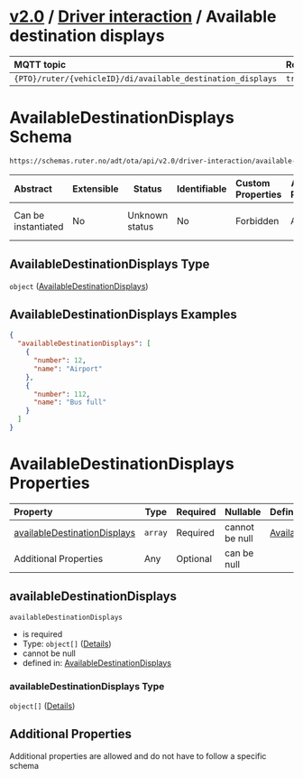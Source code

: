 # [v2.0](../../README.md) / [Driver interaction](README.md) / Available destination displays 
 
MQTT topic                                          | Retain   | QoS 
| :------------------------------------------------ | -------- | -------- |
```{PTO}/ruter/{vehicleID}/di/available_destination_displays```  | ```true``` | ```1```

# AvailableDestinationDisplays Schema

```txt
https://schemas.ruter.no/adt/ota/api/v2.0/driver-interaction/available-destination-displays.json
```




| Abstract            | Extensible | Status         | Identifiable | Custom Properties | Additional Properties | Access Restrictions | Defined In                                                                                                                        |
| :------------------ | ---------- | -------------- | ------------ | :---------------- | --------------------- | ------------------- | --------------------------------------------------------------------------------------------------------------------------------- |
| Can be instantiated | No         | Unknown status | No           | Forbidden         | Allowed               | none                | [available-destination-displays.json](../../schema/driver-interaction/available-destination-displays.json "open original schema") |

## AvailableDestinationDisplays Type

`object` ([AvailableDestinationDisplays](available-destination-displays.md))

## AvailableDestinationDisplays Examples

```json
{
  "availableDestinationDisplays": [
    {
      "number": 12,
      "name": "Airport"
    },
    {
      "number": 112,
      "name": "Bus full"
    }
  ]
}
```

# AvailableDestinationDisplays Properties

| Property                                                      | Type    | Required | Nullable       | Defined by                                                                                                                                                                                      |
| :------------------------------------------------------------ | ------- | -------- | -------------- | :---------------------------------------------------------------------------------------------------------------------------------------------------------------------------------------------- |
| [availableDestinationDisplays](#availabledestinationdisplays) | `array` | Required | cannot be null | [AvailableDestinationDisplays](available-destination-displays-properties-availabledestinationdisplays.md "\#/properties/availableDestinationDisplays#/properties/availableDestinationDisplays") |
| Additional Properties                                         | Any     | Optional | can be null    |                                                                                                                                                                                                 |

## availableDestinationDisplays




`availableDestinationDisplays`

-   is required
-   Type: `object[]` ([Details](available-destination-displays-properties-availabledestinationdisplays-items.md))
-   cannot be null
-   defined in: [AvailableDestinationDisplays](available-destination-displays-properties-availabledestinationdisplays.md "\#/properties/availableDestinationDisplays#/properties/availableDestinationDisplays")

### availableDestinationDisplays Type

`object[]` ([Details](available-destination-displays-properties-availabledestinationdisplays-items.md))

## Additional Properties

Additional properties are allowed and do not have to follow a specific schema
